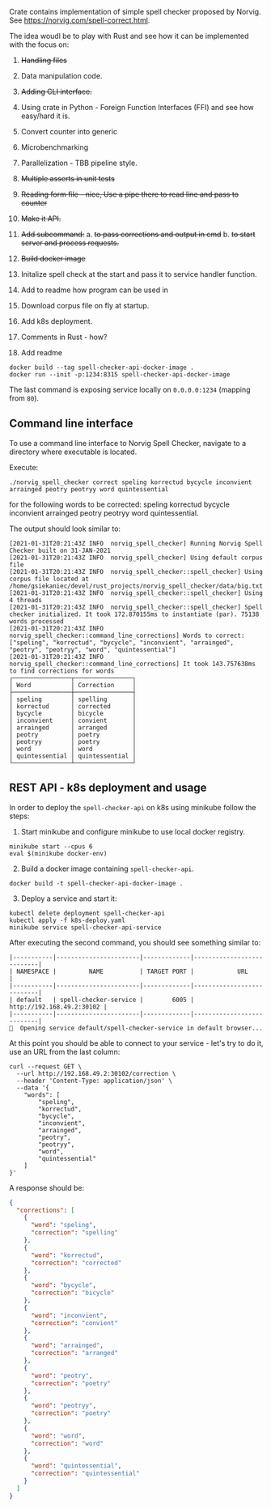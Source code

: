Crate contains implementation of simple spell checker proposed by Norvig. See https://norvig.com/spell-correct.html.

The idea woudl be to play with Rust and see how it can be implemented with the focus on:
1. ~~Handling files~~
2. Data manipulation code.
3. ~~Adding CLI interface.~~
4. Using crate in Python - Foreign Function Interfaces (FFI) and see how easy/hard it is.
5. Convert counter into generic
6. Microbenchmarking
7. Parallelization - TBB pipeline style.
8. ~~Multiple asserts in unit tests~~
9. ~~Reading form file - nice, Use a pipe there to read line and pass to counter~~
10. ~~Make it API.~~
11. ~~Add subcommand:~~
    a. ~~to pass corrections and output in cmd~~
    b. ~~to start server and process requests.~~
    
12. ~~Build docker image~~
13. Initalize spell check at the start and pass it to service handler function.
14. Add to readme how program can be used in 
15. Download corpus file on fly at startup.
16. Add k8s deployment.
17. Comments in Rust - how?
18. Add readme

```commandline
docker build --tag spell-checker-api-docker-image .
docker run --init -p:1234:8315 spell-checker-api-docker-image
```

The last command is exposing service locally on `0.0.0.0:1234` (mapping from `80`).

## Command line interface

To use a command line interface to Norvig Spell Checker, navigate to a directory where executable is located. 

Execute:

```commandline
./norvig_spell_checker correct speling korrectud bycycle inconvient arrainged peotry peotryy word quintessential
```

for the following words to be corrected: speling korrectud bycycle inconvient arrainged peotry peotryy word quintessential.

The output should look similar to:

```
[2021-01-31T20:21:43Z INFO  norvig_spell_checker] Running Norvig Spell Checker built on 31-JAN-2021
[2021-01-31T20:21:43Z INFO  norvig_spell_checker] Using default corpus file
[2021-01-31T20:21:43Z INFO  norvig_spell_checker::spell_checker] Using corpus file located at /home/gsiekaniec/devel/rust_projects/norvig_spell_checker/data/big.txt
[2021-01-31T20:21:43Z INFO  norvig_spell_checker::spell_checker] Using 4 threads
[2021-01-31T20:21:43Z INFO  norvig_spell_checker::spell_checker] Spell checker initialized. It took 172.870155ms to instantiate (par). 75138 words processed
[2021-01-31T20:21:43Z INFO  norvig_spell_checker::command_line_corrections] Words to correct: ["speling", "korrectud", "bycycle", "inconvient", "arrainged", "peotry", "peotryy", "word", "quintessential"]
[2021-01-31T20:21:43Z INFO  norvig_spell_checker::command_line_corrections] It took 143.757638ms to find corrections for words
┌────────────────┬────────────────┐
│ Word           │ Correction     │
├────────────────┼────────────────┤
│ speling        │ spelling       │
│ korrectud      │ corrected      │
│ bycycle        │ bicycle        │
│ inconvient     │ convient       │
│ arrainged      │ arranged       │
│ peotry         │ poetry         │
│ peotryy        │ poetry         │
│ word           │ word           │
│ quintessential │ quintessential │
└────────────────┴────────────────┘
```

## REST API - k8s deployment and usage

In order to deploy the `spell-checker-api` on k8s using minikube follow the steps:

1. Start minikube and configure minikube to use local docker registry.

```commandline
minikube start --cpus 6
eval $(minikube docker-env)
```

2. Build a docker image containing `spell-checker-api`.

```commandline
docker build -t spell-checker-api-docker-image .
```

3. Deploy a service and start it:

```commandline
kubectl delete deployment spell-checker-api
kubectl apply -f k8s-deploy.yaml
minikube service spell-checker-api-service
```

After executing the second command, you should see something similar to:

```commandline
|-----------|-----------------------|-------------|---------------------------|
| NAMESPACE |         NAME          | TARGET PORT |            URL            |
|-----------|-----------------------|-------------|---------------------------|
| default   | spell-checker-service |        6005 | http://192.168.49.2:30102 |
|-----------|-----------------------|-------------|---------------------------|
🎉  Opening service default/spell-checker-service in default browser...
```

At this point you should be able to connect to your service - let's try to do it, use an URL from the last column:

```commandline
curl --request GET \
  --url http://192.168.49.2:30102/correction \
  --header 'Content-Type: application/json' \
  --data '{
	"words": [
		"speling",
		"korrectud",
		"bycycle",
		"inconvient",
		"arrainged",
		"peotry",
		"peotryy",
		"word",
		"quintessential"
	]
}'
```

A response should be:

```json
{
  "corrections": [
    {
      "word": "speling",
      "correction": "spelling"
    },
    {
      "word": "korrectud",
      "correction": "corrected"
    },
    {
      "word": "bycycle",
      "correction": "bicycle"
    },
    {
      "word": "inconvient",
      "correction": "convient"
    },
    {
      "word": "arrainged",
      "correction": "arranged"
    },
    {
      "word": "peotry",
      "correction": "poetry"
    },
    {
      "word": "peotryy",
      "correction": "poetry"
    },
    {
      "word": "word",
      "correction": "word"
    },
    {
      "word": "quintessential",
      "correction": "quintessential"
    }
  ]
}
```
